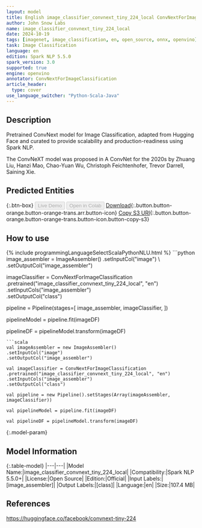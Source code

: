 ```yaml
---
layout: model
title: English image_classifier_convnext_tiny_224_local ConvNextForImageClassification
author: John Snow Labs
name: image_classifier_convnext_tiny_224_local
date: 2024-10-19
tags: [imagenet, image_classification, en, open_source, onnx, openvino]
task: Image Classification
language: en
edition: Spark NLP 5.5.0
spark_version: 3.0
supported: true
engine: openvino
annotator: ConvNextForImageClassification
article_header:
  type: cover
use_language_switcher: "Python-Scala-Java"
---
```


## Description

Pretrained ConvNext model for Image Classification, adapted from Hugging Face and curated to provide scalability and production-readiness using Spark NLP.

The ConvNeXT model was proposed in A ConvNet for the 2020s by Zhuang Liu, Hanzi Mao, Chao-Yuan Wu, Christoph Feichtenhofer, Trevor Darrell, Saining Xie.

## Predicted Entities



{:.btn-box}
<button class="button button-orange" disabled>Live Demo</button>
<button class="button button-orange" disabled>Open in Colab</button>
[Download](https://s3.amazonaws.com/auxdata.johnsnowlabs.com/public/models/image_classifier_convnext_tiny_224_local_en_5.5.0_3.0_1729378592800.zip){:.button.button-orange.button-orange-trans.arr.button-icon}
[Copy S3 URI](s3://auxdata.johnsnowlabs.com/public/models/image_classifier_convnext_tiny_224_local_en_5.5.0_3.0_1729378592800.zip){:.button.button-orange.button-orange-trans.button-icon.button-copy-s3}

## How to use



<div class="tabs-box" markdown="1">
{% include programmingLanguageSelectScalaPythonNLU.html %}
```python
image_assembler = ImageAssembler()     .setInputCol("image") \
    .setOutputCol("image_assembler")

imageClassifier = ConvNextForImageClassification \
    .pretrained("image_classifier_convnext_tiny_224_local", "en")    .setInputCols("image_assembler") \
    .setOutputCol("class")

pipeline = Pipeline(stages=[
    image_assembler,
    imageClassifier,
])

pipelineModel = pipeline.fit(imageDF)

pipelineDF = pipelineModel.transform(imageDF)
```
```scala
val imageAssembler = new ImageAssembler()
.setInputCol("image")
.setOutputCol("image_assembler")

val imageClassifier = ConvNextForImageClassification
.pretrained("image_classifier_convnext_tiny_224_local", "en")
.setInputCols("image_assembler")
.setOutputCol("class")

val pipeline = new Pipeline().setStages(Array(imageAssembler, imageClassifier))

val pipelineModel = pipeline.fit(imageDF)

val pipelineDF = pipelineModel.transform(imageDF)
```
</div>

{:.model-param}
## Model Information

{:.table-model}
|---|---|
|Model Name:|image_classifier_convnext_tiny_224_local|
|Compatibility:|Spark NLP 5.5.0+|
|License:|Open Source|
|Edition:|Official|
|Input Labels:|[image_assembler]|
|Output Labels:|[class]|
|Language:|en|
|Size:|107.4 MB|

## References

https://huggingface.co/facebook/convnext-tiny-224